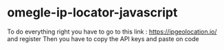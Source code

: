 # omegle-ip-locator-javascript
To do everything right you have to go to this link : https://ipgeolocation.io/    and register     Then you have to copy the API keys and paste on code
